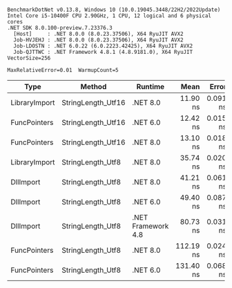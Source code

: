 ```

BenchmarkDotNet v0.13.8, Windows 10 (10.0.19045.3448/22H2/2022Update)
Intel Core i5-10400F CPU 2.90GHz, 1 CPU, 12 logical and 6 physical cores
.NET SDK 8.0.100-preview.7.23376.3
  [Host]     : .NET 8.0.0 (8.0.23.37506), X64 RyuJIT AVX2
  Job-HVJEHJ : .NET 8.0.0 (8.0.23.37506), X64 RyuJIT AVX2
  Job-LDOSTN : .NET 6.0.22 (6.0.2223.42425), X64 RyuJIT AVX2
  Job-QJTTWC : .NET Framework 4.8.1 (4.8.9181.0), X64 RyuJIT VectorSize=256

MaxRelativeError=0.01  WarmupCount=5  

```
| Type          | Method             | Runtime            | Mean      | Error    | StdDev   | Median    | Min       | Max       | Allocated |
|-------------- |------------------- |------------------- |----------:|---------:|---------:|----------:|----------:|----------:|----------:|
| LibraryImport | StringLength_Utf16 | .NET 8.0           |  11.90 ns | 0.091 ns | 0.085 ns |  11.95 ns |  11.80 ns |  12.00 ns |         - |
| FuncPointers  | StringLength_Utf16 | .NET 6.0           |  12.42 ns | 0.015 ns | 0.013 ns |  12.42 ns |  12.40 ns |  12.45 ns |         - |
| FuncPointers  | StringLength_Utf16 | .NET 8.0           |  13.10 ns | 0.018 ns | 0.017 ns |  13.10 ns |  13.06 ns |  13.12 ns |         - |
| LibraryImport | StringLength_Utf8  | .NET 8.0           |  35.74 ns | 0.020 ns | 0.018 ns |  35.74 ns |  35.70 ns |  35.76 ns |         - |
| DllImport     | StringLength_Utf8  | .NET 8.0           |  41.21 ns | 0.061 ns | 0.057 ns |  41.18 ns |  41.15 ns |  41.30 ns |         - |
| DllImport     | StringLength_Utf8  | .NET 6.0           |  49.40 ns | 0.087 ns | 0.081 ns |  49.37 ns |  49.29 ns |  49.56 ns |         - |
| DllImport     | StringLength_Utf8  | .NET Framework 4.8 |  80.73 ns | 0.031 ns | 0.029 ns |  80.73 ns |  80.67 ns |  80.77 ns |         - |
| FuncPointers  | StringLength_Utf8  | .NET 8.0           | 112.19 ns | 0.024 ns | 0.019 ns | 112.20 ns | 112.14 ns | 112.21 ns |         - |
| FuncPointers  | StringLength_Utf8  | .NET 6.0           | 131.40 ns | 0.068 ns | 0.053 ns | 131.40 ns | 131.29 ns | 131.47 ns |         - |
